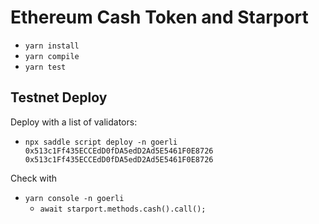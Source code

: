 # Ethereum Cash Token and Starport

* `yarn install`
* `yarn compile`
* `yarn test`


## Testnet Deploy
Deploy with a list of validators:
* `npx saddle script deploy -n goerli 0x513c1Ff435ECCEdD0fDA5edD2Ad5E5461F0E8726 0x513c1Ff435ECCEdD0fDA5edD2Ad5E5461F0E8726`

Check with
* `yarn console -n goerli`
	* `await starport.methods.cash().call();`

